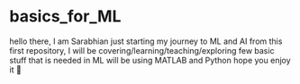 # basics_for_ML

hello there, I am Sarabhian just starting my journey to ML and AI from this first repository, 
I will be covering/learning/teaching/exploring few basic stuff that is needed in ML 
will be using MATLAB and Python 
hope you enjoy it 👊
